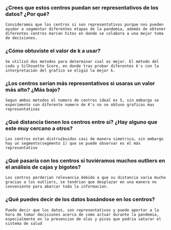### ¿Crees que estos centros puedan ser representativos de los datos? ¿Por qué?

    Consideramos que los centros si son representativos porque nos pueden ayudar a segmentar diferentes etapas de la pandemia, además de obtener diferentes centros marcan hitos en donde se colabora a una mejor toma de decisiones.

### ¿Cómo obtuviste el valor de k a usar?

    Se utilizó dos metodos para determinar cual es mejor. El método del codo y Silhouette Score, en donde tras probar diferentes k's con la interpretación del grafico se eligió la mejor k.

### ¿Los centros serían más representativos si usaras un valor más alto? ¿Más bajo?

    Segun ambos metodos el numero de centros ideal es 5, sin embargo se experimento con diferente numero de K's no se obtuvo graficas mas representativas

### ¿Qué distancia tienen los centros entre sí? ¿Hay alguno que este muy cercano a otros?

    Los centros estan distruibuidos casi de manera simetrica, sin embargo hay un segmento(segmento 1) que se puede observar es el más representativo

### ¿Qué pasaría con los centros si tuviéramos muchos outliers en el análisis de cajas y bigotes?

    Los centros perderian relevancia debido a que su distancia varia mucho gracias a los outliers, se tendrian que desplazar en una manera no conveniente para abarcar toda la informacion.

### ¿Qué puedes decir de los datos basándose en los centros?

    Puedo decir que los datos, son representativos y puede aportar a la hora de tomar decisiones acerca de como actuar durante la pandemia, especialmente en la prevencion de olas y picos que podria saturar el sistema de salud